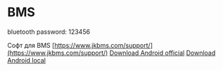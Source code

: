 # BMS

bluetooth password: 123456


Софт для BMS
[https://www.jkbms.com/support/](https://www.jkbms.com/support/)
[Download Android official](https://www.jkbms.com/wp-content/uploads/2024/01/enjpower-bms-4.17.0.175-arm64-v8a.zip)
[Download Android local](docs/soft/enjpower-bms-4.17.0.175-arm64-v8a.zip)
